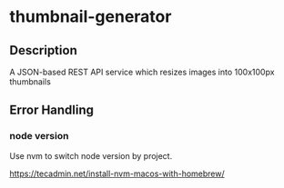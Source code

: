 # thumbnail-generator

## Description

A JSON-based REST API service which resizes images into 100x100px thumbnails

## Error Handling

### node version

Use nvm to switch node version by project.

https://tecadmin.net/install-nvm-macos-with-homebrew/